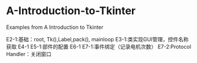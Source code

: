 # A-Introduction-to-Tkinter
Examples from A Introduction to Tkinter

E2-1:基础：root, Tk(),Label,pack(), mainloop
E3-1:类实现GUI管理，控件名称获取
E4-1
E5-1:部件的配置
E6-1
E7-1:事件绑定（记录电机次数）
E7-2:Protocol Handler：关闭窗口
